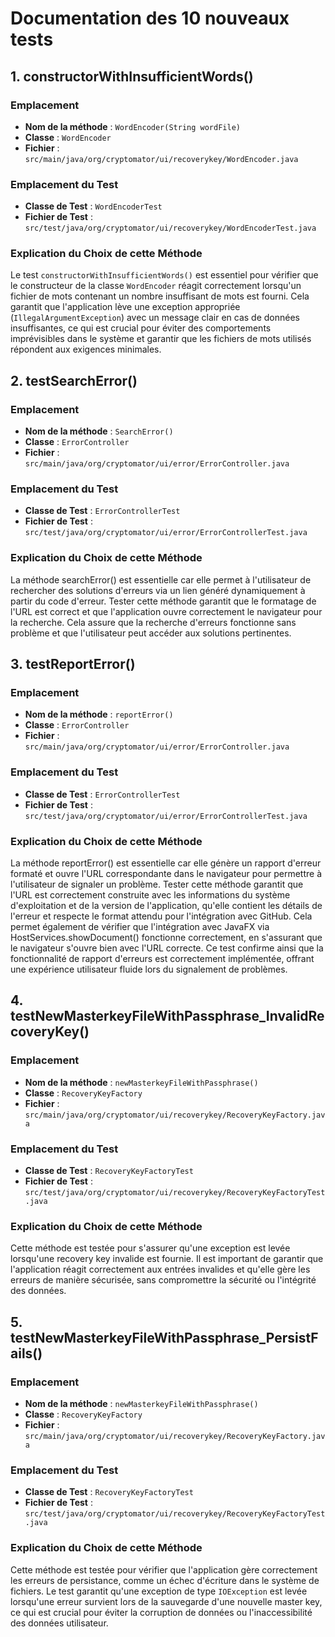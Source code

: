 # Documentation des 10 nouveaux tests

## 1. constructorWithInsufficientWords()

### Emplacement

- **Nom de la méthode** : `WordEncoder(String wordFile)`
- **Classe** : `WordEncoder`
- **Fichier** : `src/main/java/org/cryptomator/ui/recoverykey/WordEncoder.java`

### Emplacement du Test

- **Classe de Test** : `WordEncoderTest`
- **Fichier de Test** : `src/test/java/org/cryptomator/ui/recoverykey/WordEncoderTest.java`

### Explication du Choix de cette Méthode

Le test `constructorWithInsufficientWords()` est essentiel pour vérifier que le constructeur de la classe `WordEncoder` réagit correctement lorsqu'un fichier de mots contenant un nombre insuffisant de mots est fourni. Cela garantit que l'application lève une exception appropriée (`IllegalArgumentException`) avec un message clair en cas de données insuffisantes, ce qui est crucial pour éviter des comportements imprévisibles dans le système et garantir que les fichiers de mots utilisés répondent aux exigences minimales.


## 2. testSearchError()

### Emplacement

- **Nom de la méthode** : `SearchError()`
- **Classe** : `ErrorController`
- **Fichier** : `src/main/java/org/cryptomator/ui/error/ErrorController.java`

### Emplacement du Test

- **Classe de Test** : `ErrorControllerTest`
- **Fichier de Test** : `src/test/java/org/cryptomator/ui/error/ErrorControllerTest.java`

### Explication du Choix de cette Méthode

La méthode searchError() est essentielle car elle permet à l'utilisateur de rechercher des solutions d'erreurs via un lien généré dynamiquement à partir du code d'erreur. Tester cette méthode garantit que le formatage de l'URL est correct et que l'application ouvre correctement le navigateur pour la recherche. Cela assure que la recherche d'erreurs fonctionne sans problème et que l'utilisateur peut accéder aux solutions pertinentes.


## 3. testReportError()

### Emplacement

- **Nom de la méthode** : `reportError()`
- **Classe** : `ErrorController`
- **Fichier** : `src/main/java/org/cryptomator/ui/error/ErrorController.java`

### Emplacement du Test

- **Classe de Test** : `ErrorControllerTest`
- **Fichier de Test** : `src/test/java/org/cryptomator/ui/error/ErrorControllerTest.java`

### Explication du Choix de cette Méthode

La méthode reportError() est essentielle car elle génère un rapport d'erreur formaté et ouvre l'URL correspondante dans le navigateur pour permettre à l'utilisateur de signaler un problème. Tester cette méthode garantit que l'URL est correctement construite avec les informations du système d'exploitation et de la version de l'application, qu'elle contient les détails de l'erreur et respecte le format attendu pour l'intégration avec GitHub. Cela permet également de vérifier que l'intégration avec JavaFX via HostServices.showDocument() fonctionne correctement, en s'assurant que le navigateur s'ouvre bien avec l'URL correcte. Ce test confirme ainsi que la fonctionnalité de rapport d'erreurs est correctement implémentée, offrant une expérience utilisateur fluide lors du signalement de problèmes.


## 4. testNewMasterkeyFileWithPassphrase_InvalidRecoveryKey()

### Emplacement

- **Nom de la méthode** : `newMasterkeyFileWithPassphrase()`
- **Classe** : `RecoveryKeyFactory`
- **Fichier** : `src/main/java/org/cryptomator/ui/recoverykey/RecoveryKeyFactory.java`

### Emplacement du Test

- **Classe de Test** : `RecoveryKeyFactoryTest`
- **Fichier de Test** : `src/test/java/org/cryptomator/ui/recoverykey/RecoveryKeyFactoryTest.java`

### Explication du Choix de cette Méthode

Cette méthode est testée pour s'assurer qu'une exception est levée lorsqu'une recovery key invalide est fournie. Il est important de garantir que l'application réagit correctement aux entrées invalides et qu'elle gère les erreurs de manière sécurisée, sans compromettre la sécurité ou l'intégrité des données.


## 5. testNewMasterkeyFileWithPassphrase_PersistFails()

### Emplacement

- **Nom de la méthode** : `newMasterkeyFileWithPassphrase()`
- **Classe** : `RecoveryKeyFactory`
- **Fichier** : `src/main/java/org/cryptomator/ui/recoverykey/RecoveryKeyFactory.java`

### Emplacement du Test

- **Classe de Test** : `RecoveryKeyFactoryTest`
- **Fichier de Test** : `src/test/java/org/cryptomator/ui/recoverykey/RecoveryKeyFactoryTest.java`

### Explication du Choix de cette Méthode

Cette méthode est testée pour vérifier que l'application gère correctement les erreurs de persistance, comme un échec d'écriture dans le système de fichiers. Le test garantit qu'une exception de type `IOException` est levée lorsqu'une erreur survient lors de la sauvegarde d'une nouvelle master key, ce qui est crucial pour éviter la corruption de données ou l'inaccessibilité des données utilisateur.

